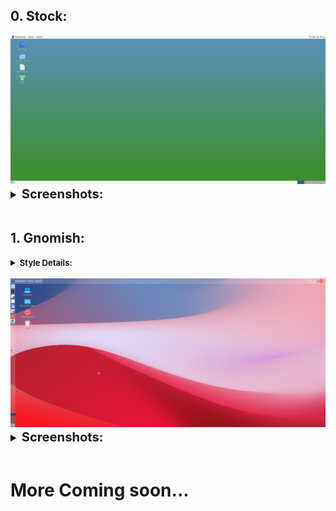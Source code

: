 ## 0. Stock:

<center><img src="images/mate/look_0/desktop.png"></center>

<details style ="font-size: larger">
<summary><b style ="font-size: larger">Screenshots: </b></summary>

|Apps| Menu|
|--|--|
|![img](images/mate/look_0/apps.png)|![img](images/mate/look_0/menu.png)|

</details>
<br>

## 1. Gnomish:
<details>
<summary><b style ="font-size: small">Style Details: </summary>
Theme Used: 
<br>

- [WhiteSur](https://www.pling.com/p/1403328)

Icon Used:
<br>

- [Colloid](https://www.pling.com/s/Gnome/p/1661983)

Cursor Theme: 
- [Bibata Modern Ice](https://www.pling.com/p/1197198/)

</b>
</details>
<br>

<center><img src="images/mate/look_1/desktop.png"></center>

<details style ="font-size: larger">
<summary><b style ="font-size: larger">Screenshots: </b></summary>

|Apps| Menu|
|--|--|
|![img](images/mate/look_1/apps.png)|![img](images/mate/look_1/menu.png)|

</details>
<br>

# More Coming soon...